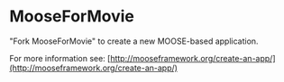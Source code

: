 MooseForMovie
=====

"Fork MooseForMovie" to create a new MOOSE-based application.

For more information see: [http://mooseframework.org/create-an-app/](http://mooseframework.org/create-an-app/)
